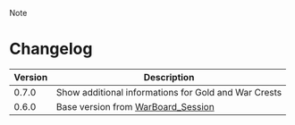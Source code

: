 > [!NOTE]
> # Changelog
> 
> | Version  | Description |
> | ------------- | ------------- |
> | 0.7.0  | Show additional informations for Gold and War Crests |
> | 0.6.0  | Base version from [WarBoard_Session](https://tools.idrinth.de/addons/warboard_session/) |